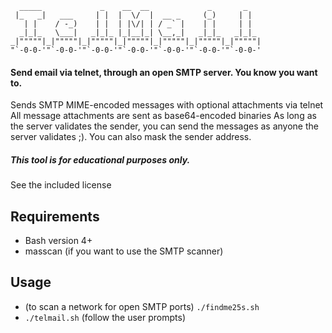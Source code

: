 ```text
  _____             _    __  __             _       _    
 |_   _|   ___     | |  |  \/  |  __ _     (_)     | |   
   | |    / -_)    | |  | |\/| | / _` |    | |     | |   
  _|_|_   \___|   _|_|_ |_|__|_| \__,_|   _|_|_   _|_|_  
_|"""""|_|"""""|_|"""""|_|"""""|_|"""""|_|"""""|_|"""""| 
"`-0-0-'"`-0-0-'"`-0-0-'"`-0-0-'"`-0-0-'"`-0-0-'"`-0-0-' 

```
#### Send email via telnet, through an open SMTP server. You know you want to.

Sends SMTP MIME-encoded messages with optional attachments via telnet    
All message attachments are sent as base64-encoded binaries
As long as the server validates the sender, you can send the messages as anyone the server validates ;). You can also mask the sender address.  

##### This tool is for educational purposes only.
See the included license  


## Requirements  

- Bash version 4+
- masscan (if you want to use the SMTP scanner) 


## Usage  

- (to scan a network for open SMTP ports) `./findme25s.sh`  
- `./telmail.sh` (follow the user prompts)  




